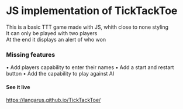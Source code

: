 # JS implementation of TickTackToe 
This is a basic TTT game made with JS, whith close to none styling<br>
It can only be played with two players<br>
At the end it displays an alert of who won

### Missing features
• Add players capability to enter their names
• Add a start and restart button
• Add the capability to play against AI

#### See it live
https://langarus.github.io/TickTackToe/
